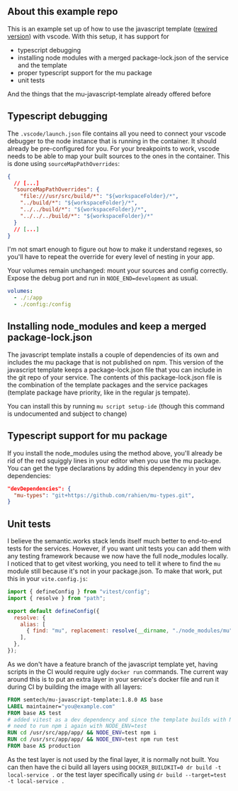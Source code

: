 ## About this example repo

This is an example set up of how to use the javascript template ([rewired version](https://github.com/mu-semtech/mu-javascript-template/pull/68)) with vscode. With this setup, it has support for

- typescript debugging
- installing node modules with a merged package-lock.json of the service and the template
- proper typescript support for the mu package
- unit tests

And the things that the mu-javascript-template already offered before

## Typescript debugging

The `.vscode/launch.json` file contains all you need to connect your vscode debugger to the node instance that is running in the container. It should already be pre-configured for you. For your breakpoints to work, vscode needs to be able to map your built sources to the ones in the container. This is done using `sourceMapPathOverrides`:

```json
{
  // [...]
  "sourceMapPathOverrides": {
    "file:///usr/src/build/*": "${workspaceFolder}/*",
    "../build/*": "${workspaceFolder}/*",
    "../../build/*": "${workspaceFolder}/*",
    "../../../build/*": "${workspaceFolder}/*"
  }
  // [...]
}
```

I'm not smart enough to figure out how to make it understand regexes, so you'll have to repeat the override for every level of nesting in your app.

Your volumes remain unchanged: mount your sources and config correctly. Expose the debug port and run in `NODE_END=development` as usual.

```yaml
volumes:
  - ./:/app
  - ./config:/config
```

## Installing node_modules and keep a merged package-lock.json

The javascript template installs a couple of dependencies of its own and includes the mu package that is not published on npm. This version of the javascript template keeps a package-lock.json file that you can include in the git repo of your service. The contents of this package-lock.json file is the combination of the template packages and the service packages (template package have priority, like in the regular js tempate).

You can install this by running `mu script setup-ide` (though this command is undocumented and subject to change)

## Typescript support for mu package

If you install the node_modules using the method above, you'll already be rid of the red squiggly lines in your editor when you use the mu package. You can get the type declarations by adding this dependency in your dev dependencies:

```json
"devDependencies": {
  "mu-types": "git+https://github.com/rahien/mu-types.git",
}
```

## Unit tests

I believe the semantic.works stack lends itself much better to end-to-end tests for the services. However, if you want unit tests you can add them with any testing framework because we now have the full node_modules locally. I noticed that to get vitest working, you need to tell it where to find the `mu` module still because it's not in your package.json. To make that work, put this in your `vite.config.js`:

```js
import { defineConfig } from "vitest/config";
import { resolve } from "path";

export default defineConfig({
  resolve: {
    alias: [
      { find: "mu", replacement: resolve(__dirname, "./node_modules/mu") },
    ],
  },
});
```

As we don't have a feature branch of the javascript template yet, having scripts in the CI would require ugly `docker run` commands. The current way around this is to put an extra layer in your service's docker file and run it during CI by building the image with all layers:

```Dockerfile
FROM semtech/mu-javascript-template:1.8.0 AS base
LABEL maintainer="you@example.com"
FROM base AS test
# added vitest as a dev dependency and since the template builds with NODE_ENV=production it's discarded
# need to run npm i again with NODE_ENV=test
RUN cd /usr/src/app/app/ && NODE_ENV=test npm i
RUN cd /usr/src/app/app/ && NODE_ENV=test npm run test
FROM base AS production
```

As the test layer is not used by the final layer, it is normally not built. You can then have the ci build all layers using `DOCKER_BUILDKIT=0 dr build -t local-service .` or the test layer specifically using `dr build --target=test -t local-service .`
